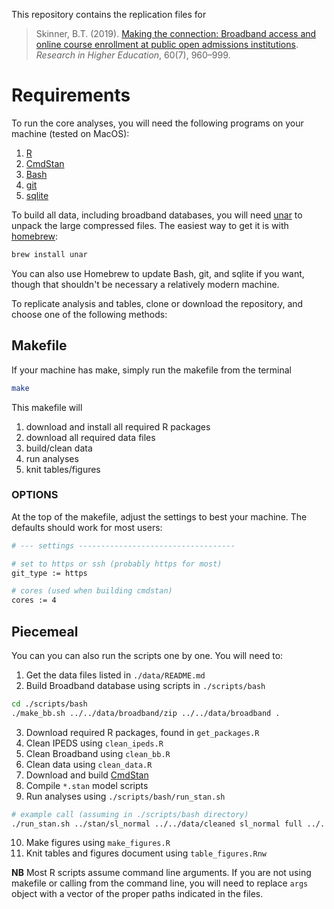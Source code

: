 This repository contains the replication files for  

> Skinner, B.T. (2019). [Making the connection: Broadband access and
> online course enrollment at public open admissions
> institutions](https://link.springer.com/article/10.1007/s11162-018-9539-6). _Research
> in Higher Education_, 60(7), 960–999.  

# Requirements

To run the core analyses, you will need the following programs on your
machine (tested on MacOS):

1. [R](https://cran.r-project.org)  
2. [CmdStan](https://mc-stan.org/users/interfaces/cmdstan)  
3. [Bash](https://www.gnu.org/software/bash/)  
4. [git](https://git-scm.com)  
5. [sqlite](https://www.sqlite.org/index.html)  

To build all data, including broadband databases, you will need
[unar](https://theunarchiver.com/command-line) to unpack the large
compressed files. The easiest way to get it is with
[homebrew](https://brew.sh): 

```bash
brew install unar
```

You can also use Homebrew to update Bash, git, and sqlite if you want,
though that shouldn't be necessary a relatively modern machine.

To replicate analysis and tables, clone or download the repository,
and choose one of the following methods:

## Makefile

If your machine has make, simply run the makefile from the terminal

```bash
make
```

This makefile will   
1. download and install all required R packages  
2. download all required data files  
3. build/clean data  
4. run analyses  
5. knit tables/figures  

### OPTIONS

At the top of the makefile, adjust the settings to best your
machine. The defaults should work for most users:

```bash
# --- settings -----------------------------------

# set to https or ssh (probably https for most)
git_type := https

# cores (used when building cmdstan)
cores := 4
```

## Piecemeal

You can you can also run the scripts one by one. You will need to:

1. Get the data files listed in `./data/README.md`  
2. Build Broadband database using scripts in `./scripts/bash`  

```bash
cd ./scripts/bash
./make_bb.sh ../../data/broadband/zip ../../data/broadband .
```

3. Download required R packages, found in `get_packages.R`  
4. Clean IPEDS using `clean_ipeds.R`  
5. Clean Broadband using `clean_bb.R`  
6. Clean data using `clean_data.R`  
7. Download and build
   [CmdStan](https://mc-stan.org/users/interfaces/cmdstan)  
8. Compile `*.stan` model scripts  
9. Run analyses using `./scripts/bash/run_stan.sh`  

```bash
# example call (assuming in ./scripts/bash directory)
./run_stan.sh ../stan/sl_normal ../../data/cleaned sl_normal full ../../output both ../r
```

10. Make figures using `make_figures.R`  
11. Knit tables and figures document using `table_figures.Rnw`

**NB** Most R scripts assume command line arguments. If you are not using
makefile or calling from the command line, you will need to replace
`args` object with a vector of the proper paths indicated in the files.
